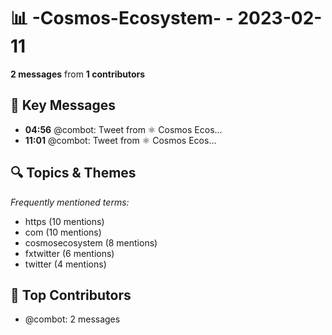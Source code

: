# 📊 -Cosmos-Ecosystem- - 2023-02-11
**2 messages** from **1 contributors**

## 💬 Key Messages
- **04:56** @combot: [‌‌‌‌‎⁠](https://twitter.com/CosmosEcosystem/status/1624271073532608513)Tweet from ⚛️ Cosmos Ecos...
- **11:01** @combot: [‌‌‌‌‎⁠](https://twitter.com/CosmosEcosystem/status/1624363071136473088)Tweet from ⚛️ Cosmos Ecos...

## 🔍 Topics & Themes
*Frequently mentioned terms:*
- https (10 mentions)
- com (10 mentions)
- cosmosecosystem (8 mentions)
- fxtwitter (6 mentions)
- twitter (4 mentions)

## 👥 Top Contributors
- @combot: 2 messages